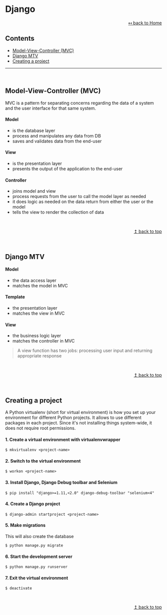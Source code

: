 # Django

<div align="right">

[↤ back to Home](README.md)

</div>

## Contents

* [Model-View-Controller (MVC)](#model-view-controller-mvc)
* [Django MTV](#django-mtv)
* [Creating a project](#creating-a-project)
---
<br>

## Model-View-Controller (MVC)

MVC is a pattern for separating concerns regarding the data of a system and the user interface for that same system.

#### Model
* is the database layer
* process and manipulates any data from DB
* saves and validates data from the end-user

#### View
* is the presentation layer
* presents the output of the application to the end-user

#### Controller
* joins model and view
* process requests from the user to call the model layer as needed
* it does logic as needed on the data return from either the user or the model
* tells the view to render the collection of data

<br>
<div align="right">

[↥ back to top](#django)

</div>
<br>

## Django MTV
#### Model
* the data access layer
* matches the model in MVC

#### Template
* the presentation layer
* matches the view in MVC

#### View
* the business logic layer
* matches the controller in MVC
> A view function has two jobs: processing user input and returning appropriate response

<br>
<div align="right">

[↥ back to top](#django)

</div>
<br>

## Creating a project

A Python virtualenv (short for virtual environment) is how you set up your environment for different Python projects. It allows to use different packages in each project. Since it's not installing things system-wide, it does not require root permissions.

#### 1. Create a virtual environment with virtualenvwrapper
```shell
$ mkvirtualenv <project-name>
```
#### 2. Switch to the virtual environment
```shell
$ workon <project-name>
```
#### 3. Install Django, Django Debug toolbar and Selenium
```shell
$ pip install "django>=1.11,<2.0" django-debug-toolbar "selenium<4"
```
#### 4. Create a Django project
```shell
$ django-admin startproject <project-name>
```
#### 5. Make migrations
This will also create the database
```shell
$ python manage.py migrate
```
#### 6. Start the development server
```shell
$ python manage.py runserver
```
#### 7. Exit the virtual environment
```shell
$ deactivate
```

<br>
<div align="right">

[↥ back to top](#django)

</div>
<br>
